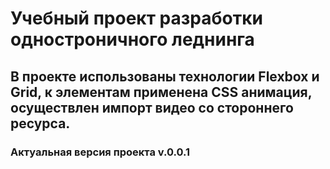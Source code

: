# Учебный проект разработки одностроничного леднинга
## В проекте использованы технологии Flexbox и Grid, к элементам применена CSS анимация, осуществлен импорт видео со стороннего ресурса. 
### Актуальная версия проекта v.0.0.1
